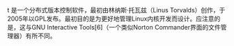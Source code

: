 t 是一个分布式版本控制软件，最初由林纳斯·托瓦兹（Linus Torvalds）创作，于2005年以GPL发布。最初目的是为更好地管理Linux内核开发而设计。应注意的是，这与GNU Interactive Tools[6]（一个类似Norton Commander界面的文件管理器）有所不同。
